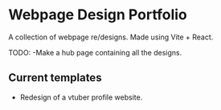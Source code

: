 # Webpage Design Portfolio
A collection of webpage re/designs. Made using Vite + React.

TODO: 
-Make a hub page containing all the designs.

## Current templates
- Redesign of a vtuber profile website.